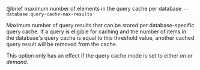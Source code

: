 

@brief maximum number of elements in the query cache per database
`--database.query-cache-max-results`

Maximum number of query results that can be stored per database-specific
query cache. If a query is eligible for caching and the number of items in
the database's query cache is equal to this threshold value, another
cached
query result will be removed from the cache.

This option only has an effect if the query cache mode is set to either
*on* or *demand*.

